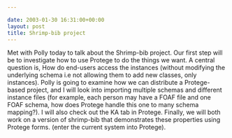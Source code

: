 ```yaml
---

date: 2003-01-30 16:31:00+00:00
layout: post
title: Shrimp-bib project
---
```


Met with Polly today to talk about the Shrimp-bib project. Our first step will be to investigate how to use Protege to do the things we want. A central question is, How do end-users access the instances (without modifying the underlying schema i.e not allowing them to add new classes, only instances). Polly is going to examine how we can distribute a Protege-based project, and I will look into importing multiple schemas and different instance files (for example, each person may have a FOAF file and one FOAF schema, how does Protege handle this one to many schema mapping?). I will also check out the KA tab in Protege. Finally, we will both work on a version of shrimp-bib that demonstrates these properties using Protege forms. (enter the current system into Protege).

